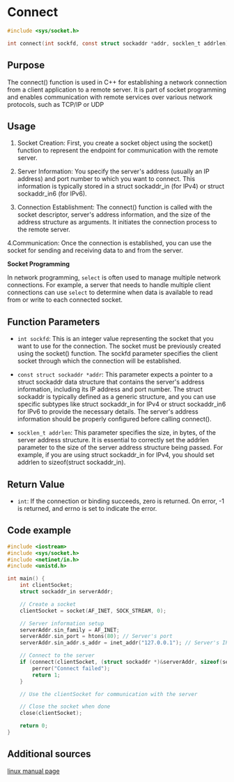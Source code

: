 # Connect

```c
#include <sys/socket.h>

int connect(int sockfd, const struct sockaddr *addr, socklen_t addrlen);
```

## Purpose
The connect() function is used in C++ for establishing a network connection from a client application to a remote server. It is part of socket programming and enables communication with remote services over various network protocols, such as TCP/IP or UDP

## Usage
1. Socket Creation: First, you create a socket object using the socket() function to represent the endpoint for communication with the remote server.

2. Server Information: You specify the server's address (usually an IP address) and port number to which you want to connect. This information is typically stored in a struct sockaddr_in (for IPv4) or struct sockaddr_in6 (for IPv6).

3. Connection Establishment: The connect() function is called with the socket descriptor, server's address information, and the size of the address structure as arguments. It initiates the connection process to the remote server.

4.Communication: Once the connection is established, you can use the socket for sending and receiving data to and from the server.

**Socket Programming**

In network programming, `select` is often used to manage multiple network connections. For example, a server that needs to handle multiple client connections can use `select` to determine when data is available to read from or write to each connected socket.

## Function Parameters
- `int sockfd`: This is an integer value representing the socket that you want to use for the connection. The socket must be previously created using the socket() function. The sockfd parameter specifies the client socket through which the connection will be established.

- `const struct sockaddr *addr`: This parameter expects a pointer to a struct sockaddr data structure that contains the server's address information, including its IP address and port number. The struct sockaddr is typically defined as a generic structure, and you can use specific subtypes like struct sockaddr_in for IPv4 or struct sockaddr_in6 for IPv6 to provide the necessary details. The server's address information should be properly configured before calling connect().

- `socklen_t addrlen`: This parameter specifies the size, in bytes, of the server address structure. It is essential to correctly set the addrlen parameter to the size of the server address structure being passed. For example, if you are using struct sockaddr_in for IPv4, you should set addrlen to sizeof(struct sockaddr_in).
## Return Value
- `int`:
If the connection or binding succeeds, zero is returned.  On error, -1 is returned, and errno is set to indicate the error.

## Code example
```c
#include <iostream>
#include <sys/socket.h>
#include <netinet/in.h>
#include <unistd.h>

int main() {
    int clientSocket;
    struct sockaddr_in serverAddr;

    // Create a socket
    clientSocket = socket(AF_INET, SOCK_STREAM, 0);

    // Server information setup
    serverAddr.sin_family = AF_INET;
    serverAddr.sin_port = htons(80); // Server's port
    serverAddr.sin_addr.s_addr = inet_addr("127.0.0.1"); // Server's IP address

    // Connect to the server
    if (connect(clientSocket, (struct sockaddr *)&serverAddr, sizeof(serverAddr)) < 0) {
        perror("Connect failed");
        return 1;
    }

    // Use the clientSocket for communication with the server

    // Close the socket when done
    close(clientSocket);

    return 0;
}
```
## Additional sources

[linux manual page](https://man7.org/linux/man-pages/man2/select.2.html)
